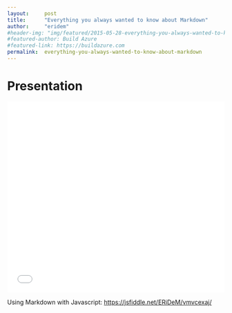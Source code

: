 ```yaml
---
layout:     post
title:      "Everything you always wanted to know about Markdown"
author:     "eridem"
#header-img: "img/featured/2015-05-28-everything-you-always-wanted-to-know-about-markdown.jpg"
#featured-author: Build Azure
#featured-link: https://buildazure.com
permalink:  everything-you-always-wanted-to-know-about-markdown
---
```


# Presentation

<iframe 
  src="//www.slideshare.net/slideshow/embed_code/key/BY6kcoRZMSCEbq" 
  width="1000" 
  height="443" 
  style="max-width: 100%;" 
  frameborder="0" 
  marginwidth="0" 
  marginheight="0" 
  scrolling="no">
</iframe>

Using Markdown with Javascript: <https://jsfiddle.net/ERiDeM/vmvcexaj/>